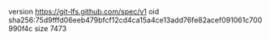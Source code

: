 version https://git-lfs.github.com/spec/v1
oid sha256:75d9fffd06eeb479bfcf12cd4ca15a4ce13add76fe82acef091061c700990f4c
size 7473
